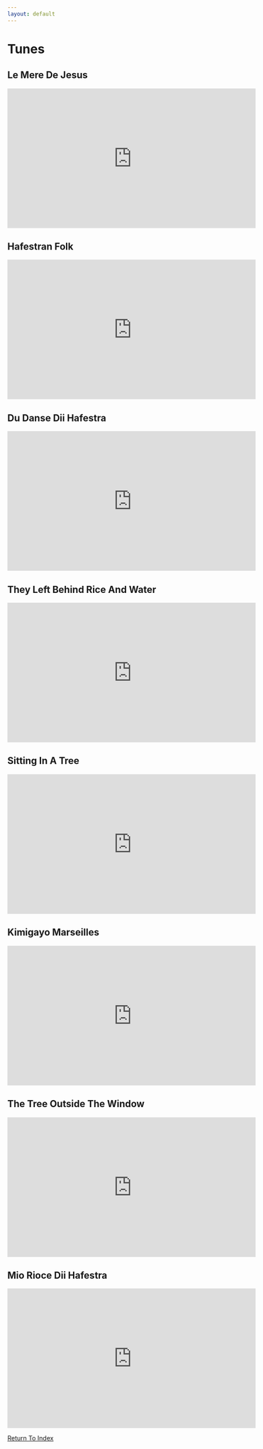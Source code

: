 ```yaml
---
layout: default
---
```

# Tunes

## Le Mere De Jesus
<iframe width="560" height="315" sandbox="allow-same-origin allow-scripts allow-popups" src="https://video.ploud.jp/videos/embed/794a5d2e-9fdb-4b0d-9178-e83cd91aaf17" frameborder="0" allowfullscreen></iframe>

## Hafestran Folk
<iframe width="560" height="315" sandbox="allow-same-origin allow-scripts allow-popups" src="https://video.ploud.jp/videos/embed/cce6d5b4-26cd-49e2-b671-20a675749e1f" frameborder="0" allowfullscreen></iframe>

## Du Danse Dii Hafestra
<iframe width="560" height="315" sandbox="allow-same-origin allow-scripts allow-popups" src="https://video.ploud.jp/videos/embed/c986d0a1-3d34-4cc4-afb5-99ecb085adbc" frameborder="0" allowfullscreen></iframe>

## They Left Behind Rice And Water
<iframe width="560" height="315" sandbox="allow-same-origin allow-scripts allow-popups" src="https://video.ploud.jp/videos/embed/c8a8ddac-4f54-4172-9c42-57cd3d103d96" frameborder="0" allowfullscreen></iframe>

## Sitting In A Tree
<iframe width="560" height="315" sandbox="allow-same-origin allow-scripts allow-popups" src="https://video.ploud.jp/videos/embed/7adc5332-896b-42ed-bdfa-234b8ea7e376" frameborder="0" allowfullscreen></iframe>

## Kimigayo Marseilles
<iframe width="560" height="315" sandbox="allow-same-origin allow-scripts allow-popups" src="https://video.ploud.jp/videos/embed/40affd79-5c22-4336-a939-f93c6f5f774b" frameborder="0" allowfullscreen></iframe>

## The Tree Outside The Window
<iframe width="560" height="315" sandbox="allow-same-origin allow-scripts allow-popups" src="https://video.ploud.jp/videos/embed/075ea2b8-cb52-46ac-a19b-803b8091340f" frameborder="0" allowfullscreen></iframe>

## Mio Rioce Dii Hafestra
<iframe width="560" height="315" sandbox="allow-same-origin allow-scripts allow-popups" src="https://video.ploud.jp/videos/embed/d668f29e-7cb1-49f6-ad03-5531ed07d30c" frameborder="0" allowfullscreen></iframe>

[Return To Index](https://lwflouisa.github.io/uploadedfairyalt/)
